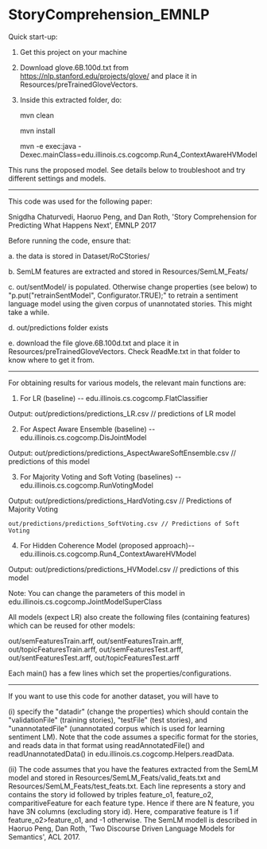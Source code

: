 # StoryComprehension_EMNLP

Quick start-up:
1. Get this project on your machine
2. Download glove.6B.100d.txt from https://nlp.stanford.edu/projects/glove/ and place it in Resources/preTrainedGloveVectors.
3. Inside this extracted folder, do:

    mvn clean
    
    mvn install
    
    mvn -e exec:java -Dexec.mainClass=edu.illinois.cs.cogcomp.Run4_ContextAwareHVModel

This runs the proposed model. See details below to troubleshoot and try different settings and models.

*****************************************************
This code was used for the following paper:

Snigdha Chaturvedi, Haoruo Peng, and Dan Roth, 'Story Comprehension for Predicting What Happens Next', EMNLP 2017

Before running the code, ensure that:

a. the data is stored in Dataset/RoCStories/

b. SemLM features are extracted and stored in Resources/SemLM_Feats/

c. out/sentModel/ is populated. Otherwise change properties (see below) to "p.put("retrainSentModel", Configurator.TRUE);" to retrain a sentiment language model using the given corpus of unannotated stories. This might take a while.

d. out/predictions folder exists

e. download the file glove.6B.100d.txt and place it in Resources/preTrainedGloveVectors. Check ReadMe.txt in that folder to know where to get it from.

*******************************************************

For obtaining results for various models, the relevant main functions are:

1. For LR (baseline) -- edu.illinois.cs.cogcomp.FlatClassifier

Output: out/predictions/predictions_LR.csv // predictions of LR model



2. For Aspect Aware Ensemble (baseline) -- edu.illinois.cs.cogcomp.DisJointModel

Output: out/predictions/predictions_AspectAwareSoftEnsemble.csv // predictions of this model



3. For Majority Voting and Soft Voting (baselines) -- edu.illinois.cs.cogcomp.RunVotingModel

Output: out/predictions/predictions_HardVoting.csv  // Predictions of Majority Voting

	out/predictions/predictions_SoftVoting.csv // Predictions of Soft Voting
		

4. For Hidden Coherence Model (proposed approach)-- edu.illinois.cs.cogcomp.Run4_ContextAwareHVModel

Output: out/predictions/predictions_HVModel.csv // predictions of this model

Note: You can change the parameters of this model in edu.illinois.cs.cogcomp.JointModelSuperClass

All models (expect LR) also create the following files (containing features) which can be reused for other models: 

out/semFeaturesTrain.arff, out/sentFeaturesTrain.arff, out/topicFeaturesTrain.arff, out/semFeaturesTest.arff, out/sentFeaturesTest.arff, out/topicFeaturesTest.arff

Each main() has a few lines which set the properties/configurations.

********************************************************

If you want to use this code for another dataset, you will have to 

(i) specify the "datadir" (change the properties) which should contain the  "validationFile" (training stories), "testFile" (test stories), and "unannotatedFile" (unannotated corpus which is used for learning sentiment LM). Note that the code assumes a specific format for the stories, and reads data in that format using readAnnotatedFile() and readUnannotatedData() in edu.illinois.cs.cogcomp.Helpers.readData. 

(ii) The code assumes that you have the features extracted from the SemLM model and stored in Resources/SemLM_Feats/valid_feats.txt and Resources/SemLM_Feats/test_feats.txt. Each line represents a story and contains the story id followed by triples feature_o1, feature_o2, comparitiveFeature for each feature type. Hence if there are N feature, you have 3N columns (excluding story id). Here, comparative feature is 1 if feature_o2>feature_o1, and -1 otherwise. The SemLM modell is described in Haoruo Peng, Dan Roth, 'Two Discourse Driven Language Models for Semantics', ACL 2017. 



